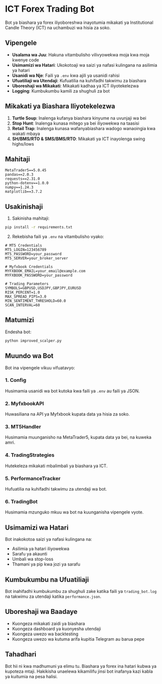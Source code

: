 # ICT Forex Trading Bot

Bot ya biashara ya forex iliyoboreshwa inayotumia mikakati ya Institutional Candle Theory (ICT) na uchambuzi wa hisia za soko.

## Vipengele

- **Usalama wa Juu**: Hakuna vitambulisho vilivyowekwa moja kwa moja kwenye code
- **Usimamizi wa Hatari**: Ukokotoaji wa saizi ya nafasi kulingana na asilimia ya hatari
- **Usanidi wa Nje**: Faili ya `.env` kwa ajili ya usanidi rahisi
- **Ufuatiliaji wa Utendaji**: Kufuatilia na kuhifadhi takwimu za biashara
- **Uboreshaji wa Mikakati**: Mikakati kadhaa ya ICT iliyotekelezwa
- **Logging**: Kumbukumbu kamili za shughuli za bot

## Mikakati ya Biashara Iliyotekelezwa

1. **Turtle Soup**: Inalenga kufanya biashara kinyume na uvunjaji wa bei
2. **Stop Hunt**: Inalenga kunasa mitego ya bei iliyowekwa na taasisi
3. **Retail Trap**: Inalenga kunasa wafanyabiashara wadogo wanaoingia kwa wakati mbaya
4. **SH/BMS/RTO & SMS/BMS/RTO**: Mikakati ya ICT inayolenga swing highs/lows

## Mahitaji

```
MetaTrader5==5.0.45
pandas==2.0.3
requests==2.31.0
python-dotenv==1.0.0
numpy==1.24.3
matplotlib==3.7.2
```

## Usakinishaji

1. Sakinisha mahitaji:

```bash
pip install -r requirements.txt
```

2. Rekebisha faili ya `.env` na vitambulisho vyako:

```
# MT5 Credentials
MT5_LOGIN=123456789
MT5_PASSWORD=your_password
MT5_SERVER=your_broker_server

# Myfxbook Credentials
MYFXBOOK_EMAIL=your_email@example.com
MYFXBOOK_PASSWORD=your_password

# Trading Parameters
SYMBOLS=GBPUSD,USDJPY,GBPJPY,EURUSD
RISK_PERCENT=1.0
MAX_SPREAD_PIPS=3.0
MIN_SENTIMENT_THRESHOLD=60.0
SCAN_INTERVAL=60
```

## Matumizi

Endesha bot:

```bash
python improved_scalper.py
```

## Muundo wa Bot

Bot ina vipengele vikuu vifuatavyo:

### 1. Config
Husimamia usanidi wa bot kutoka kwa faili ya `.env` au faili ya JSON.

### 2. MyfxbookAPI
Huwasiliana na API ya Myfxbook kupata data ya hisia za soko.

### 3. MT5Handler
Husimamia muunganisho na MetaTrader5, kupata data ya bei, na kuweka amri.

### 4. TradingStrategies
Hutekeleza mikakati mbalimbali ya biashara ya ICT.

### 5. PerformanceTracker
Hufuatilia na kuhifadhi takwimu za utendaji wa bot.

### 6. TradingBot
Husimamia mzunguko mkuu wa bot na kuunganisha vipengele vyote.

## Usimamizi wa Hatari

Bot inakokotoa saizi ya nafasi kulingana na:
- Asilimia ya hatari iliyowekwa
- Sarafu ya akaunti
- Umbali wa stop-loss
- Thamani ya pip kwa jozi ya sarafu

## Kumbukumbu na Ufuatiliaji

Bot inahifadhi kumbukumbu za shughuli zake katika faili ya `trading_bot.log` na takwimu za utendaji katika `performance.json`.

## Uboreshaji wa Baadaye

- Kuongeza mikakati zaidi ya biashara
- Kuongeza dashboard ya kuonyesha utendaji
- Kuongeza uwezo wa backtesting
- Kuongeza uwezo wa kutuma arifa kupitia Telegram au barua pepe

## Tahadhari

Bot hii ni kwa madhumuni ya elimu tu. Biashara ya forex ina hatari kubwa ya kupoteza mtaji. Hakikisha unaelewa kikamilifu jinsi bot inafanya kazi kabla ya kuitumia na pesa halisi.


